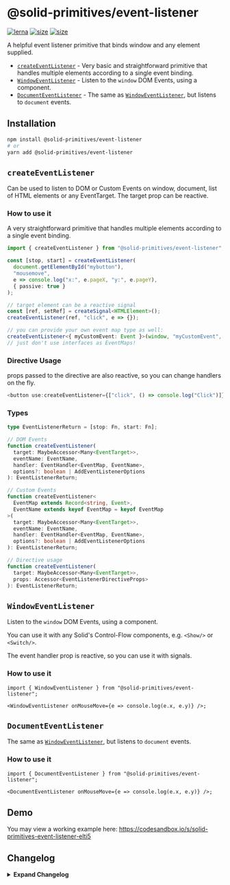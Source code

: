 # @solid-primitives/event-listener

[![lerna](https://img.shields.io/badge/maintained%20with-lerna-cc00ff.svg?style=for-the-badge)](https://lerna.js.org/)
[![size](https://img.shields.io/bundlephobia/minzip/@solid-primitives/event-listener?style=for-the-badge)](https://bundlephobia.com/package/@solid-primitives/event-listener)
[![size](https://img.shields.io/npm/v/@solid-primitives/event-listener?style=for-the-badge)](https://www.npmjs.com/package/@solid-primitives/event-listener)

A helpful event listener primitive that binds window and any element supplied.

- [`createEventListener`](#createEventListener) - Very basic and straightforward primitive that handles multiple elements according to a single event binding.
- [`WindowEventListener`](#WindowEventListener) - Listen to the `window` DOM Events, using a component.
- [`DocumentEventListener`](#DocumentEventListener) - The same as [`WindowEventListener`](#WindowEventListener), but listens to `document` events.

## Installation

```bash
npm install @solid-primitives/event-listener
# or
yarn add @solid-primitives/event-listener
```

## `createEventListener`

Can be used to listen to DOM or Custom Events on window, document, list of HTML elements or any EventTarget. The target prop can be reactive.

### How to use it

A very straightforward primitive that handles multiple elements according to a single event binding.

```ts
import { createEventListener } from "@solid-primitives/event-listener";

const [stop, start] = createEventListener(
  document.getElementById("mybutton"),
  "mousemove",
  e => console.log("x:", e.pageX, "y:", e.pageY),
  { passive: true }
);

// target element can be a reactive signal
const [ref, setRef] = createSignal<HTMLElement>();
createEventListener(ref, "click", e => {});

// you can provide your own event map type as well:
createEventListener<{ myCustomEvent: Event }>(window, "myCustomEvent", () => console.log("yup!"));
// just don't use interfaces as EventMaps!
```

### Directive Usage

props passed to the directive are also reactive, so you can change handlers on the fly.

```ts
<button use:createEventListener={["click", () => console.log("Click")]}>Click!</button>
```

### Types

```ts
type EventListenerReturn = [stop: Fn, start: Fn];

// DOM Events
function createEventListener(
  target: MaybeAccessor<Many<EventTarget>>,
  eventName: EventName,
  handler: EventHandler<EventMap, EventName>,
  options?: boolean | AddEventListenerOptions
): EventListenerReturn;

// Custom Events
function createEventListener<
  EventMap extends Record<string, Event>,
  EventName extends keyof EventMap = keyof EventMap
>(
  target: MaybeAccessor<Many<EventTarget>>,
  eventName: EventName,
  handler: EventHandler<EventMap, EventName>,
  options?: boolean | AddEventListenerOptions
): EventListenerReturn;

// Directive usage
function createEventListener(
  target: MaybeAccessor<Many<EventTarget>>,
  props: Accessor<EventListenerDirectiveProps>
): EventListenerReturn;
```

## `WindowEventListener`

Listen to the `window` DOM Events, using a component.

You can use it with any Solid's Control-Flow components, e.g. `<Show/>` or `<Switch/>`.

The event handler prop is reactive, so you can use it with signals.

### How to use it

```tsx
import { WindowEventListener } from "@solid-primitives/event-listener";

<WindowEventListener onMouseMove={e => console.log(e.x, e.y)} />;
```

## `DocumentEventListener`

The same as [`WindowEventListener`](#WindowEventListener), but listens to `document` events.

### How to use it

```tsx
import { DocumentEventListener } from "@solid-primitives/event-listener";

<DocumentEventListener onMouseMove={e => console.log(e.x, e.y)} />;
```

## Demo

You may view a working example here: https://codesandbox.io/s/solid-primitives-event-listener-elti5

## Changelog

<details>
<summary><b>Expand Changelog</b></summary>

0.0.100

First ported commit from react-use-event-listener.

1.1.4

Released a version with type mostly cleaned up.

1.2.3

Switched to a more idiomatic pattern: Warning: incompatible with the previous version!

1.2.5

Added CJS build.

1.2.6

Migrated to new build process.

1.3.0

**(minor breaking changes to type generics and returned functions)**
Primitive rewritten to provide better types and more reliable usage. Added DocumentEventListener & WindowEventListener components.

</details>
